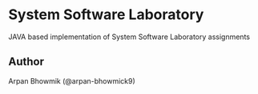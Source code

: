 # System Software Laboratory

JAVA based implementation of System Software Laboratory assignments

## Author 

Arpan Bhowmik (@arpan-bhowmick9)